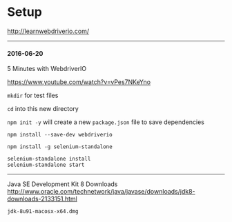 # Setup

http://learnwebdriverio.com/

---
#### 2016-06-20

5 Minutes with WebdriverIO

https://www.youtube.com/watch?v=vPes7NKeYno

`mkdir` for test files

`cd` into this new directory

`npm init -y`
will create a new `package.json` file to save dependencies

`npm install --save-dev webdriverio`

`npm install -g selenium-standalone`

```
selenium-standalone install
selenium-standalone start
```
---
Java SE Development Kit 8 Downloads
http://www.oracle.com/technetwork/java/javase/downloads/jdk8-downloads-2133151.html

`jdk-8u91-macosx-x64.dmg`

